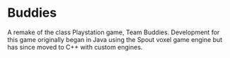 Buddies
=======
A remake of the class Playstation game, Team Buddies. Development for this game originally began in Java using the Spout voxel game engine but has since moved to C++ with custom engines.
